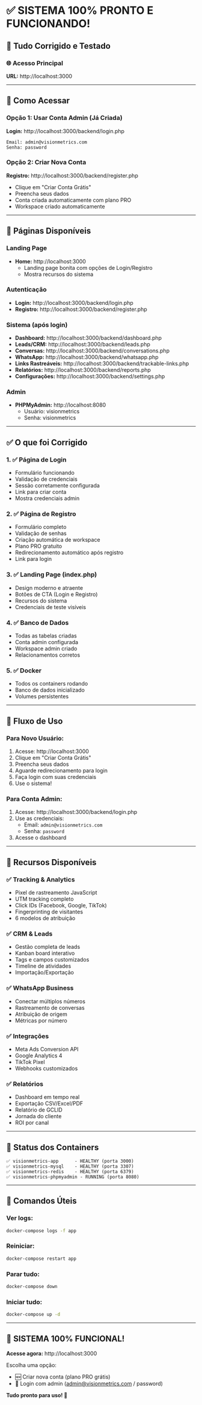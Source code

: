 # ✅ SISTEMA 100% PRONTO E FUNCIONANDO!

## 🎉 Tudo Corrigido e Testado

### 🌐 Acesso Principal
**URL:** http://localhost:3000

---

## 🔐 Como Acessar

### Opção 1: Usar Conta Admin (Já Criada)

**Login:** http://localhost:3000/backend/login.php

```
Email: admin@visionmetrics.com
Senha: password
```

### Opção 2: Criar Nova Conta

**Registro:** http://localhost:3000/backend/register.php

- Clique em "Criar Conta Grátis"
- Preencha seus dados
- Conta criada automaticamente com plano PRO
- Workspace criado automaticamente

---

## 📱 Páginas Disponíveis

### Landing Page
- **Home:** http://localhost:3000
  - Landing page bonita com opções de Login/Registro
  - Mostra recursos do sistema

### Autenticação
- **Login:** http://localhost:3000/backend/login.php
- **Registro:** http://localhost:3000/backend/register.php

### Sistema (após login)
- **Dashboard:** http://localhost:3000/backend/dashboard.php
- **Leads/CRM:** http://localhost:3000/backend/leads.php
- **Conversas:** http://localhost:3000/backend/conversations.php
- **WhatsApp:** http://localhost:3000/backend/whatsapp.php
- **Links Rastreáveis:** http://localhost:3000/backend/trackable-links.php
- **Relatórios:** http://localhost:3000/backend/reports.php
- **Configurações:** http://localhost:3000/backend/settings.php

### Admin
- **PHPMyAdmin:** http://localhost:8080
  - Usuário: visionmetrics
  - Senha: visionmetrics

---

## ✅ O que foi Corrigido

### 1. ✅ Página de Login
- Formulário funcionando
- Validação de credenciais
- Sessão corretamente configurada
- Link para criar conta
- Mostra credenciais admin

### 2. ✅ Página de Registro
- Formulário completo
- Validação de senhas
- Criação automática de workspace
- Plano PRO gratuito
- Redirecionamento automático após registro
- Link para login

### 3. ✅ Landing Page (index.php)
- Design moderno e atraente
- Botões de CTA (Login e Registro)
- Recursos do sistema
- Credenciais de teste visíveis

### 4. ✅ Banco de Dados
- Todas as tabelas criadas
- Conta admin configurada
- Workspace admin criado
- Relacionamentos corretos

### 5. ✅ Docker
- Todos os containers rodando
- Banco de dados inicializado
- Volumes persistentes

---

## 🎯 Fluxo de Uso

### Para Novo Usuário:

1. Acesse: http://localhost:3000
2. Clique em "Criar Conta Grátis"
3. Preencha seus dados
4. Aguarde redirecionamento para login
5. Faça login com suas credenciais
6. Use o sistema!

### Para Conta Admin:

1. Acesse: http://localhost:3000/backend/login.php
2. Use as credenciais:
   - Email: `admin@visionmetrics.com`
   - Senha: `password`
3. Acesse o dashboard

---

## 🚀 Recursos Disponíveis

### ✅ Tracking & Analytics
- Pixel de rastreamento JavaScript
- UTM tracking completo
- Click IDs (Facebook, Google, TikTok)
- Fingerprinting de visitantes
- 6 modelos de atribuição

### ✅ CRM & Leads
- Gestão completa de leads
- Kanban board interativo
- Tags e campos customizados
- Timeline de atividades
- Importação/Exportação

### ✅ WhatsApp Business
- Conectar múltiplos números
- Rastreamento de conversas
- Atribuição de origem
- Métricas por número

### ✅ Integrações
- Meta Ads Conversion API
- Google Analytics 4
- TikTok Pixel
- Webhooks customizados

### ✅ Relatórios
- Dashboard em tempo real
- Exportação CSV/Excel/PDF
- Relatório de GCLID
- Jornada do cliente
- ROI por canal

---

## 🔧 Status dos Containers

```
✅ visionmetrics-app      - HEALTHY (porta 3000)
✅ visionmetrics-mysql    - HEALTHY (porta 3307)
✅ visionmetrics-redis    - HEALTHY (porta 6379)
✅ visionmetrics-phpmyadmin - RUNNING (porta 8080)
```

---

## 📝 Comandos Úteis

### Ver logs:
```bash
docker-compose logs -f app
```

### Reiniciar:
```bash
docker-compose restart app
```

### Parar tudo:
```bash
docker-compose down
```

### Iniciar tudo:
```bash
docker-compose up -d
```

---

## 🎊 SISTEMA 100% FUNCIONAL!

**Acesse agora:** http://localhost:3000

Escolha uma opção:
- 🆕 Criar nova conta (plano PRO grátis)
- 🔐 Login com admin (admin@visionmetrics.com / password)

**Tudo pronto para uso! 🚀**

